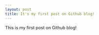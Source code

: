 ```yaml
---
layout: post
title: It's my first post on Github blog!
---
```


This is my first post on Github blog!